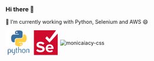 ### Hi there 👋

🌱 I’m currently working with Python, Selenium and AWS 😄

<div display="flex">
  <img align="center" alt="monicaiacy-js" height="70" width="70" src="https://github.com/devicons/devicon/blob/master/icons/python/python-original-wordmark.svg">
  <img align="center" alt="monicaiacy-html" height="70" width="70" src="https://github.com/devicons/devicon/blob/master/icons/selenium/selenium-original.svg">
  <img align="center" alt="monicaiacy-css" height="70" width="70" src="https://github.com/weibeld/aws-icons-svg/blob/main/misc/aws/AWS_80.svg">
</div>


<!--
**MonicaIacy/MonicaIacy** is a ✨ _special_ ✨ repository because its `README.md` (this file) appears on your GitHub profile.

Here are some ideas to get you started:

- 🔭 I’m currently working on ...
- 🌱 I’m currently learning ...
- 👯 I’m looking to collaborate on ...
- 🤔 I’m looking for help with ...
- 💬 Ask me about ...
- 📫 How to reach me: ...
- 😄 Pronouns: ...
- ⚡ Fun fact: ...
-->
